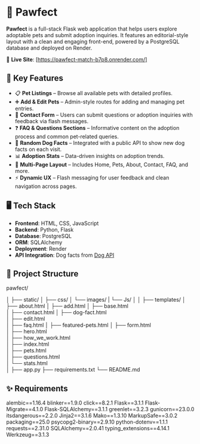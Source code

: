 # 🐾 Pawfect

**Pawfect** is a full-stack Flask web application that helps users explore adoptable pets and submit adoption inquiries. It features an editorial-style layout with a clean and engaging front-end, powered by a PostgreSQL database and deployed on Render.

🔗 **Live Site**: [https://pawfect-match-b7p8.onrender.com/]

## 🚀 Key Features

- 📋 **Pet Listings** – Browse all available pets with detailed profiles.
- ➕ **Add & Edit Pets** – Admin-style routes for adding and managing pet entries.
- 📨 **Contact Form** – Users can submit questions or adoption inquiries with feedback via flash messages.
- ❓ **FAQ & Questions Sections** – Informative content on the adoption process and common pet-related queries.
- 🐶 **Random Dog Facts** – Integrated with a public API to show new dog facts on each visit.
- 📊 **Adoption Stats** – Data-driven insights on adoption trends.
- 🧭 **Multi-Page Layout** – Includes Home, Pets, About, Contact, FAQ, and more.
- ⚡ **Dynamic UX** – Flash messaging for user feedback and clean navigation across pages.


## 🖥️ Tech Stack

- **Frontend**: HTML, CSS, JavaScript
- **Backend**: Python, Flask
- **Database**: PostgreSQL
- **ORM**: SQLAlchemy
- **Deployment**: Render
- **API Integration**: Dog facts from [Dog API](https://dogapi.dog/api/v2/facts?)



## 📁 Project Structure

pawfect/

│
├── static/
│ ├── css/
│ └── images/
| └── Js/
│
│
├── templates/
│   ├── about.html
│   ├── add.html
│   ├── base.html             
│   ├── contact.html
│   ├── dog-fact.html         
│   ├── edit.html             
│   ├── faq.html
│   ├── featured-pets.html
│   ├── form.html             
│   ├── hero.html             
│   ├── how_we_work.html      
│   ├── index.html            
│   ├── pets.html             
│   ├── questions.html        
│   └── stats.html    
│
├── app.py
├── requirements.txt
└── README.md

## ✨ Requirements

alembic==1.16.4
blinker==1.9.0
click==8.2.1
Flask==3.1.1
Flask-Migrate==4.1.0
Flask-SQLAlchemy==3.1.1
greenlet==3.2.3
gunicorn==23.0.0
itsdangerous==2.2.0
Jinja2==3.1.6
Mako==1.3.10
MarkupSafe==3.0.2
packaging==25.0
psycopg2-binary==2.9.10
python-dotenv==1.1.1
requests==2.31.0
SQLAlchemy==2.0.41
typing_extensions==4.14.1
Werkzeug==3.1.3

